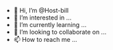 - 👋 Hi, I’m @Host-bill
- 👀 I’m interested in ...
- 🌱 I’m currently learning ...
- 💞️ I’m looking to collaborate on ...
- 📫 How to reach me ...

<!---
Host-bill/Host-bill is a ✨ special ✨ repository because its `README.md` (this file) appears on your GitHub profile.
You can click the Preview link to take a look at your changes.
--->
